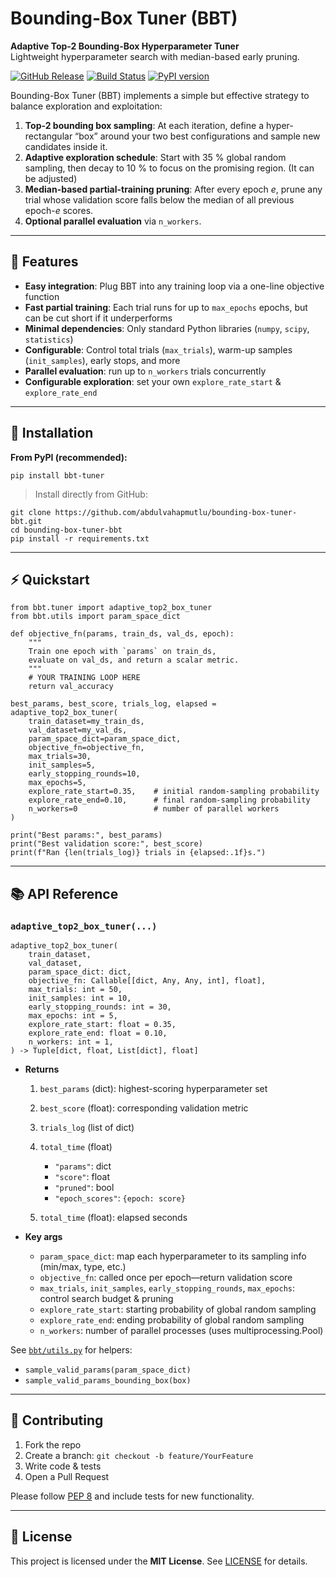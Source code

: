 # Bounding-Box Tuner (BBT)

**Adaptive Top-2 Bounding-Box Hyperparameter Tuner**  
Lightweight hyperparameter search with median-based early pruning.

[![GitHub Release](https://img.shields.io/github/v/release/abdulvahapmutlu/bounding-box-tuner-bbt)](https://github.com/abdulvahapmutlu/bounding-box-tuner-bbt/releases)
[![Build Status](https://github.com/abdulvahapmutlu/bounding-box-tuner-bbt/actions/workflows/ci.yml/badge.svg)](https://github.com/abdulvahapmutlu/bounding-box-tuner-bbt/actions)
[![PyPI version](https://img.shields.io/pypi/v/bbt-tuner.svg)](https://pypi.org/project/bbt-tuner)


Bounding-Box Tuner (BBT) implements a simple but effective strategy to balance exploration and exploitation:

1. **Top-2 bounding box sampling**: At each iteration, define a hyper-rectangular “box” around your two best configurations and sample new candidates inside it.  
2. **Adaptive exploration schedule**: Start with 35 % global random sampling, then decay to 10 % to focus on the promising region.  (It can be adjusted)
3. **Median-based partial-training pruning**: After every epoch _e_, prune any trial whose validation score falls below the median of all previous epoch-_e_ scores.
4. **Optional parallel evaluation** via `n_workers`.

---

## 🚀 Features

- **Easy integration**: Plug BBT into any training loop via a one-line objective function  
- **Fast partial training**: Each trial runs for up to `max_epochs` epochs, but can be cut short if it underperforms  
- **Minimal dependencies**: Only standard Python libraries (`numpy`, `scipy`, `statistics`)  
- **Configurable**: Control total trials (`max_trials`), warm-up samples (`init_samples`), early stops, and more
- **Parallel evaluation**: run up to `n_workers` trials concurrently
- **Configurable exploration**: set your own `explore_rate_start` & `explore_rate_end` 

---

## 🔧 Installation

**From PyPI (recommended):**

```
pip install bbt-tuner
```

> Install directly from GitHub:

```
git clone https://github.com/abdulvahapmutlu/bounding-box-tuner-bbt.git
cd bounding-box-tuner-bbt
pip install -r requirements.txt
```

---

## ⚡ Quickstart

```
from bbt.tuner import adaptive_top2_box_tuner
from bbt.utils import param_space_dict

def objective_fn(params, train_ds, val_ds, epoch):
    """
    Train one epoch with `params` on train_ds,
    evaluate on val_ds, and return a scalar metric.
    """
    # YOUR TRAINING LOOP HERE
    return val_accuracy

best_params, best_score, trials_log, elapsed = adaptive_top2_box_tuner(
    train_dataset=my_train_ds,
    val_dataset=my_val_ds,
    param_space_dict=param_space_dict,
    objective_fn=objective_fn,
    max_trials=30,
    init_samples=5,
    early_stopping_rounds=10,
    max_epochs=5,
    explore_rate_start=0.35,    # initial random-sampling probability
    explore_rate_end=0.10,      # final random-sampling probability
    n_workers=0                 # number of parallel workers
)

print("Best params:", best_params)
print("Best validation score:", best_score)
print(f"Ran {len(trials_log)} trials in {elapsed:.1f}s.")

```

---

## 📚 API Reference

### `adaptive_top2_box_tuner(...)`

```
adaptive_top2_box_tuner(
    train_dataset,
    val_dataset,
    param_space_dict: dict,
    objective_fn: Callable[[dict, Any, Any, int], float],
    max_trials: int = 50,
    init_samples: int = 10,
    early_stopping_rounds: int = 30,
    max_epochs: int = 5,
    explore_rate_start: float = 0.35,
    explore_rate_end: float = 0.10,
    n_workers: int = 1,
) -> Tuple[dict, float, List[dict], float]
```

* **Returns**

  1. `best_params` (dict): highest-scoring hyperparameter set
  2. `best_score` (float): corresponding validation metric
  3. `trials_log` (list of dict)
  4. `total_time` (float)

     * `"params"`: dict
     * `"score"`: float
     * `"pruned"`: bool
     * `"epoch_scores"`: `{epoch: score}`
  5. `total_time` (float): elapsed seconds

* **Key args**

  * `param_space_dict`: map each hyperparameter to its sampling info (min/max, type, etc.)
  * `objective_fn`: called once per epoch—return validation score
  * `max_trials`, `init_samples`, `early_stopping_rounds`, `max_epochs`: control search budget & pruning
  * `explore_rate_start`: starting probability of global random sampling
  * `explore_rate_end`: ending probability of global random sampling
  * `n_workers`: number of parallel processes (uses multiprocessing.Pool)

See [`bbt/utils.py`](bbt/utils.py) for helpers:

* `sample_valid_params(param_space_dict)`
* `sample_valid_params_bounding_box(box)`

---


## 🙌 Contributing

1. Fork the repo
2. Create a branch: `git checkout -b feature/YourFeature`
3. Write code & tests
4. Open a Pull Request

Please follow [PEP 8](https://www.python.org/dev/peps/pep-0008/) and include tests for new functionality.

---

## 📄 License

This project is licensed under the **MIT License**. See [LICENSE](LICENSE) for details.

